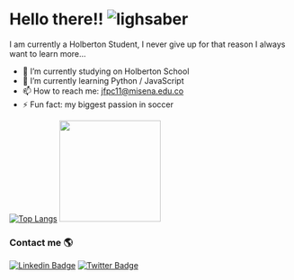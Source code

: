 # Hello there!! ![lighsaber](http://emojis.slackmojis.com/emojis/images/1450319458/135/x-wing.png) 


I am currently a Holberton Student, I never give up for that reason I always want to learn more...

- 🔭 I’m currently studying on Holberton School
- 🌱 I’m currently learning Python / JavaScript
- 📫 How to reach me: jfpc11@misena.edu.co
- ⚡ Fun fact: my biggest passion in soccer

[![Top Langs](https://github-readme-stats.vercel.app/api/top-langs/?username=Jfprado11)](https://github.com/anuraghazra/github-readme-stats)
<img height="180em" src="https://github-readme-stats.vercel.app/api?username=Jfprado11&show_icons=true&hide_border=false&&count_private=false&include_all_commits=true" />

### Contact me :earth_americas:
[![Linkedin Badge](https://img.shields.io/badge/-LinkedIn-blue?style=flat-square&logo=Linkedin&logoColor=white&link=https://www.linkedin.com/in/juan-felipe-prado-cruz-6a86491bb/)](https://www.linkedin.com/in/juan-felipe-prado-cruz-6a86491bb/)
[![Twitter Badge](https://img.shields.io/badge/-Twitter-1ca0f1?style=flat-square&labelColor=1ca0f1&logo=twitter&logoColor=white&link=https://twitter.com/JuanFel40616843)](https://twitter.com/JuanFel40616843)
